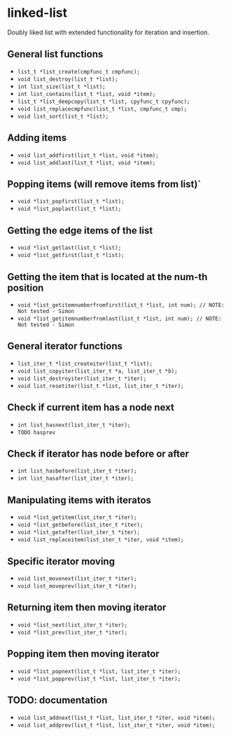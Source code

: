 # linked-list

Doubly liked list with extended functionality for iteration and insertion.

## General list functions

* `list_t *list_create(cmpfunc_t cmpfunc);`
* `void list_destroy(list_t *list);`
* `int list_size(list_t *list);`
* `int list_contains(list_t *list, void *item);`
* `list_t *list_deepcopy(list_t *list, cpyfunc_t cpyfunc);`
* `void list_replacecmpfunc(list_t *list, cmpfunc_t cmp);`
* `void list_sort(list_t *list);`

## Adding items
* `void list_addfirst(list_t *list, void *item);`
* `void list_addlast(list_t *list, void *item);`

## Popping items (will remove items from list)`
* `void *list_popfirst(list_t *list);`
* `void *list_poplast(list_t *list);`

## Getting the edge items of the list
* `void *list_getlast(list_t *list);`
* `void *list_getfirst(list_t *list);`

## Getting the item that is located at the num-th position
* `void *list_getitemnumberfromfirst(list_t *list, int num); // NOTE: Not tested - Simon`
* `void *list_getitemnumberfromlast(list_t *list, int num); // NOTE: Not tested - Simon`

## General iterator functions
* `list_iter_t *list_createiter(list_t *list);`
* `void list_copyiter(list_iter_t *a, list_iter_t *b);`
* `void list_destroyiter(list_iter_t *iter);`
* `void list_resetiter(list_t *list, list_iter_t *iter);`

## Check if current item has a node next
* `int list_hasnext(list_iter_t *iter);`
* `TODO hasprev`

## Check if iterator has node before or after
* `int list_hasbefore(list_iter_t *iter);`
* `int list_hasafter(list_iter_t *iter);`

## Manipulating items with iteratos
* `void *list_getitem(list_iter_t *iter);`
* `void *list_getbefore(list_iter_t *iter);`
* `void *list_getafter(list_iter_t *iter);`
* `void list_replaceitem(list_iter_t *iter, void *item);`

## Specific iterator moving
* `void list_movenext(list_iter_t *iter);`
* `void list_moveprev(list_iter_t *iter);`

## Returning item then moving iterator
* `void *list_next(list_iter_t *iter);`
* `void *list_prev(list_iter_t *iter);`

## Popping item then moving iterator
* `void *list_popnext(list_t *list, list_iter_t *iter);`
* `void *list_popprev(list_t *list, list_iter_t *iter);`

## TODO: documentation
* `void list_addnext(list_t *list, list_iter_t *iter, void *item);`
* `void list_addprev(list_t *list, list_iter_t *iter, void *item);`
